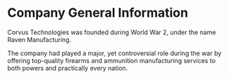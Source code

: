 # Company General Information

Corvus Technologies was founded during World War 2, under the name Raven Manufacturing.

The company had played a major, yet controversial role during the war by offering top-quality firearms and ammunition manufacturing services to both powers and practically every nation.